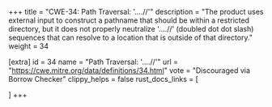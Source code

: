 +++
title = "CWE-34: Path Traversal: '....//'"
description	= "The product uses external input to construct a pathname that should be within a restricted directory, but it does not properly neutralize '....//' (doubled dot dot slash) sequences that can resolve to a location that is outside of that directory."
weight = 34

[extra]
id = 34
name = "Path Traversal: '....//'"
url = "https://cwe.mitre.org/data/definitions/34.html"
vote = "Discouraged via Borrow Checker"
clippy_helps = false
rust_docs_links = [
	
]
+++

